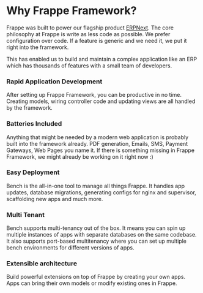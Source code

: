 <!-- base_template: frappe_io/www/frappe/frappe_base.html -->
<!-- add-breadcrumbs -->

# Why Frappe Framework?

Frappe was built to power our flagship product [ERPNext](https://erpnext.com).
The core philosophy at Frappe is write as less code as possible. We prefer
configuration over code. If a feature is generic and we need it, we put it right
into the framework.

This has enabled us to build and maintain a complex application like an ERP
which has thousands of features with a small team of developers.

### Rapid Application Development

After setting up Frappe Framework, you can be productive in no time. Creating
models, wiring controller code and updating views are all handled by the
framework.

### Batteries Included

Anything that might be needed by a modern web application is probably built into
the framework already. PDF generation, Emails, SMS, Payment Gateways, Web Pages
you name it. If there is something missing in Frappe Framework, we might already
be working on it right now :)

### Easy Deployment

Bench is the all-in-one tool to manage all things Frappe. It handles app
updates, database migrations, generating configs for nginx and supervisor,
scaffolding new apps and much more.

### Multi Tenant

Bench supports multi-tenancy out of the box. It means you can spin up multiple
instances of apps with separate databases on the same codebase. It also supports
port-based multitenancy where you can set up multiple bench environments for
different versions of apps.

### Extensible architecture

Build powerful extensions on top of Frappe by creating your own apps. Apps can
bring their own models or modify existing ones in Frappe.
